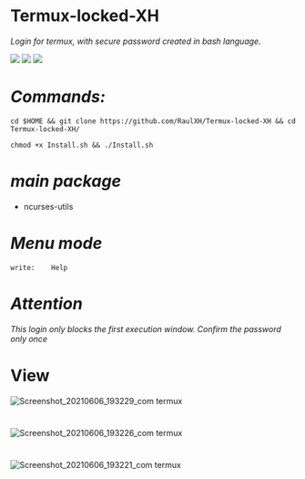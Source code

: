 # Termux-locked-XH
_Login for termux, with secure password created in bash language._

![](https://img.shields.io/github/stars/RaulXH/Termux-locked-XH?style=flat-square&logo=GNU+Bash) ![](https://img.shields.io/github/license/RaulXH/Termux-locked-XH?style=flat-square&logo=GNU+Bash) ![](https://img.shields.io/badge/Termux-Login-blue?style=flat-square)
# _Commands:_
```
cd $HOME && git clone https://github.com/RaulXH/Termux-locked-XH && cd Termux-locked-XH/

chmod +x Install.sh && ./Install.sh

```
# _main package_
* ncurses-utils
# _Menu mode_
```
write:    Help
```
# _Attention_
_*This login only blocks the first execution window.  Confirm the password only once*_
# View 
![Screenshot_20210606_193229_com termux](https://user-images.githubusercontent.com/77165035/120945282-13bbce00-c6fe-11eb-8711-a48f53266963.jpg)
#
![Screenshot_20210606_193226_com termux](https://user-images.githubusercontent.com/77165035/120945292-1c140900-c6fe-11eb-8016-0d87d426363c.jpg)
#
![Screenshot_20210606_193221_com termux](https://user-images.githubusercontent.com/77165035/120945302-246c4400-c6fe-11eb-833b-b1d6f77db885.jpg)

